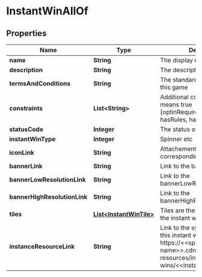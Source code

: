 

# InstantWinAllOf


## Properties

Name | Type | Description | Notes
------------ | ------------- | ------------- | -------------
**name** | **String** | The display name |  [optional]
**description** | **String** | The description of this game |  [optional]
**termsAndConditions** | **String** | The standard terms applied to this game |  [optional]
**constraints** | **List&lt;String&gt;** | Additional constraints, if set means true [optinRequiredForEntrants, hasRules, hasRewards] |  [optional]
**statusCode** | **Integer** | The status of this game |  [optional]
**instantWinType** | **Integer** | Spinner etc | 
**iconLink** | **String** | Attachement id for the corresponding icon image. |  [optional]
**bannerLink** | **String** | Link to the banner |  [optional]
**bannerLowResolutionLink** | **String** | Link to the bannerLowResolution |  [optional]
**bannerHighResolutionLink** | **String** | Link to the bannerHighResolution |  [optional]
**tiles** | [**List&lt;InstantWinTile&gt;**](InstantWinTile.md) | Tiles are the buiilding blocks of the instant win game | 
**instanceResourceLink** | **String** | Link to the system resources for this instant win. https://&lt;&lt;space-name&gt;&gt;.cdn.ziqni.com/system-resources/instant-wins/&lt;&lt;instant-win-id&gt;&gt; |  [optional]




